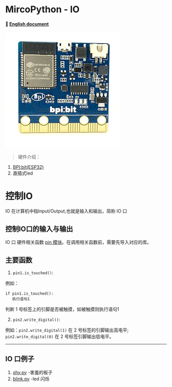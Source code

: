 # MircoPython - IO
#### 📖 [English document](https://github.com/aJantes/MircoPython-IO/blob/master/English_Document.md)
![](album/bit.gif)
> 硬件介绍：
1. [BPI:bit(ESP32)](https://github.com/aJantes/introduce-bpi-bit/blob/master/README.md)
2. 直插式led

# 控制IO

IO 在计算机中指Input/Output,也就是输入和输出，简称 IO 口

## **控制IO口的输入与输出**

IO 口 硬件相关函数 [pin 模块](https://github.com/aJantes/MircoPython-IO/blob/master/source/pins.py)。在调用相关函数前，需要先导入对应的库。
## 主要函数
1. `pin1.is_touched()`:

例如：
 ```
 if pin1.is_touched():
    执行语句1
 ```
判断 1 号标签上的引脚是否被触摸，如被触摸则执行语句1

2. `pin2.write_digital()`:

例如：`pin2.write_digital(1)` 在 2 号标签的引脚输出高电平; `pin2.write_digital(0)` 在 2 号标签引脚输出低电平。

---
## IO 口例子
1. [shy.py](https://github.com/aJantes/MircoPython-IO/blob/master/example/shy.py)   -害羞的板子
2. [blink.py](https://github.com/aJantes/MircoPython-IO/blob/master/example/blink.py) -led 闪烁



